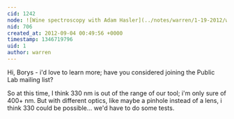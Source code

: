 ```yaml
---
cid: 1242
node: ![Wine spectroscopy with Adam Hasler](../notes/warren/1-19-2012/wine-spectroscopy-adam-hasler)
nid: 706
created_at: 2012-09-04 00:49:56 +0000
timestamp: 1346719796
uid: 1
author: warren
---
```


Hi, Borys - i'd love to learn more; have you considered joining the Public Lab mailing list?

So at this time, I think 330 nm is out  of the range of our tool; i'm only sure of 400+ nm. But with different optics, like maybe a pinhole instead of a lens, i think 330 could be possible... we'd have to do some tests.